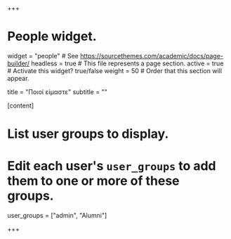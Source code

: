 +++
# People widget.
widget = "people"  # See https://sourcethemes.com/academic/docs/page-builder/
headless = true  # This file represents a page section.
active = true  # Activate this widget? true/false
weight = 50  # Order that this section will appear.

title = "Ποιοί είμαστε"
subtitle = ""

[content]
# List user groups to display.
#   Edit each user's `user_groups` to add them to one or more of these groups.
user_groups = ["admin",
               "Alumni"]  

+++


